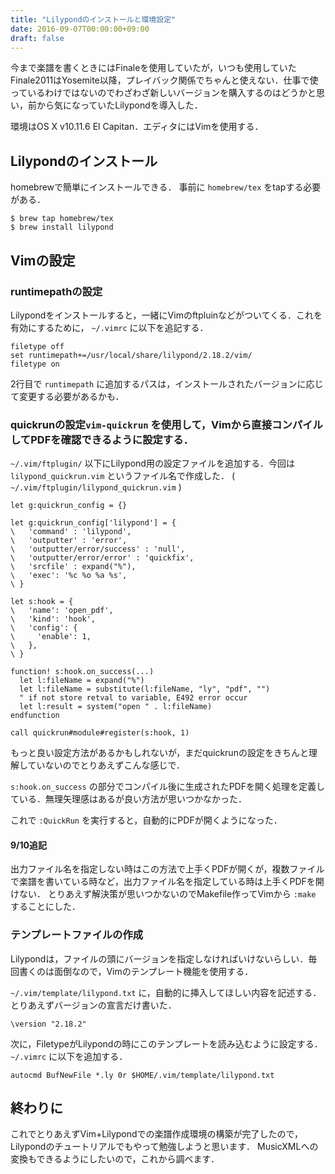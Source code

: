 ```yaml
---
title: "Lilypondのインストールと環境設定"
date: 2016-09-07T00:00:00+09:00
draft: false
---
```


今まで楽譜を書くときにはFinaleを使用していたが，いつも使用していたFinale2011はYosemite以降，プレイバック関係でちゃんと使えない．仕事で使っているわけではないのでわざわざ新しいバージョンを購入するのはどうかと思い，前から気になっていたLilypondを導入した．

環境はOS X v10.11.6 El Capitan．エディタにはVimを使用する．

## Lilypondのインストール
homebrewで簡単にインストールできる．
事前に `homebrew/tex` をtapする必要がある．

```
$ brew tap homebrew/tex
$ brew install lilypond
```

## Vimの設定

### runtimepathの設定
Lilypondをインストールすると，一緒にVimのftpluinなどがついてくる．これを有効にするために， `~/.vimrc` に以下を追記する．

```
filetype off
set runtimepath+=/usr/local/share/lilypond/2.18.2/vim/
filetype on
```

2行目で `runtimepath` に追加するパスは，インストールされたバージョンに応じて変更する必要があるかも．

### quickrunの設定`vim-quickrun` を使用して，Vimから直接コンパイルしてPDFを確認できるように設定する．

`~/.vim/ftplugin/` 以下にLilypond用の設定ファイルを追加する．今回は `lilypond_quickrun.vim` というファイル名で作成した．
( `~/.vim/ftplugin/lilypond_quickrun.vim` )

```
let g:quickrun_config = {}

let g:quickrun_config['lilypond'] = {
\   'command' : 'lilypond',
\   'outputter' : 'error',
\   'outputter/error/success' : 'null',
\   'outputter/error/error' : 'quickfix',
\   'srcfile' : expand("%"),
\   'exec': '%c %o %a %s',
\ }

let s:hook = {
\   'name': 'open_pdf',
\   'kind': 'hook',
\   'config': {
\     'enable': 1,
\   },
\ }

function! s:hook.on_success(...)
  let l:fileName = expand("%")
  let l:fileName = substitute(l:fileName, "ly", "pdf", "")
  " if not store retval to variable, E492 error occur
  let l:result = system("open " . l:fileName)
endfunction

call quickrun#module#register(s:hook, 1)
```

もっと良い設定方法があるかもしれないが，まだquickrunの設定をきちんと理解していないのでとりあえずこんな感じで．

`s:hook.on_success` の部分でコンパイル後に生成されたPDFを開く処理を定義している．無理矢理感はあるが良い方法が思いつかなかった．

これで `:QuickRun` を実行すると，自動的にPDFが開くようになった．

#### 9/10追記
出力ファイル名を指定しない時はこの方法で上手くPDFが開くが，複数ファイルで楽譜を書いている時など，出力ファイル名を指定している時は上手くPDFを開けない．
とりあえず解決策が思いつかないのでMakefile作ってVimから `:make` することにした．

### テンプレートファイルの作成
Lilypondは，ファイルの頭にバージョンを指定しなければいけないらしい．毎回書くのは面倒なので，Vimのテンプレート機能を使用する．

`~/.vim/template/lilypond.txt` に，自動的に挿入してほしい内容を記述する．とりあえずバージョンの宣言だけ書いた．

```
\version "2.18.2"
```

次に，FiletypeがLilypondの時にこのテンプレートを読み込むように設定する． `~/.vimrc` に以下を追加する．

```
autocmd BufNewFile *.ly 0r $HOME/.vim/template/lilypond.txt
```

## 終わりに
これでとりあえずVim+Lilypondでの楽譜作成環境の構築が完了したので，Lilypondのチュートリアルでもやって勉強しようと思います．
MusicXMLへの変換もできるようにしたいので，これから調べます．
